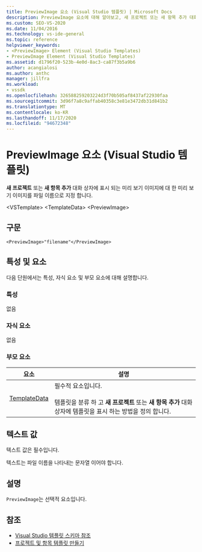 ```yaml
---
title: PreviewImage 요소 (Visual Studio 템플릿) | Microsoft Docs
description: PreviewImage 요소에 대해 알아보고, 새 프로젝트 또는 새 항목 추가 대화 상자에 표시 되는 미리 보기 이미지의 파일 이름을 지정 하는 방법에 대해 알아봅니다.
ms.custom: SEO-VS-2020
ms.date: 11/04/2016
ms.technology: vs-ide-general
ms.topic: reference
helpviewer_keywords:
- <PreviewImage> Element (Visual Studio Templates)
- PreviewImage Element (Visual Studio Templates)
ms.assetid: d1796f20-523b-4e0d-8ac3-ca87f3b5a9b6
author: acangialosi
ms.author: anthc
manager: jillfra
ms.workload:
- vssdk
ms.openlocfilehash: 326588259203224d3f70b505af8437af22930faa
ms.sourcegitcommit: 3d96f7a8c9affab40358c3e81e3472db31d841b2
ms.translationtype: MT
ms.contentlocale: ko-KR
ms.lasthandoff: 11/17/2020
ms.locfileid: "94672348"
---
```

# <a name="previewimage-element-visual-studio-templates"></a>PreviewImage 요소 (Visual Studio 템플릿)
**새 프로젝트** 또는 **새 항목 추가** 대화 상자에 표시 되는 미리 보기 이미지에 대 한 미리 보기 이미지를 파일 이름으로 지정 합니다.

 \<VSTemplate> \<TemplateData>
 \<PreviewImage>

## <a name="syntax"></a>구문

```
<PreviewImage>"filename"</PreviewImage>
```

## <a name="attributes-and-elements"></a>특성 및 요소
 다음 단원에서는 특성, 자식 요소 및 부모 요소에 대해 설명합니다.

### <a name="attributes"></a>특성
 없음

### <a name="child-elements"></a>자식 요소
 없음

### <a name="parent-elements"></a>부모 요소

|요소|설명|
|-------------|-----------------|
|[TemplateData](../extensibility/templatedata-element-visual-studio-templates.md)|필수적 요소입니다.<br /><br /> 템플릿을 분류 하 고 **새 프로젝트** 또는 **새 항목 추가** 대화 상자에 템플릿을 표시 하는 방법을 정의 합니다.|

## <a name="text-value"></a>텍스트 값
 텍스트 값은 필수입니다.

 텍스트는 파일 이름을 나타내는 문자열 이어야 합니다.

## <a name="remarks"></a>설명
 `PreviewImage`는 선택적 요소입니다.

## <a name="see-also"></a>참조
- [Visual Studio 템플릿 스키마 참조](../extensibility/visual-studio-template-schema-reference.md)
- [프로젝트 및 항목 템플릿 만들기](../ide/creating-project-and-item-templates.md)
